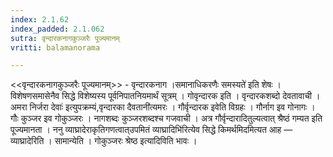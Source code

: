 ```yaml
---
index: 2.1.62
index_padded: 2.1.062
sutra: वृन्दारकनागकुञ्जरैः पूज्यमानम्‌
vritti: balamanorama

---
```

<<वृन्दारकनागकुञ्जरैः पूज्यमानम्>> - वृन्दारकनाग ।समानाधिकरणैः समस्यते॑ इति शेषः । विशेषणसमासेनैव सिद्धे विशेष्यस्य पूर्वनिपातनियमार्थं सूत्रम् । गोवृन्दारक इति । वृन्दारकशब्दो देवतावाची ।अमरा निर्जरा देवाः॑ इत्युपक्रम्यं,वृन्दारका दैवतानी॑त्यमरः । गौर्वृन्दारक इवेति विग्रहः । गौर्नाग इव गोनागः । गौः कुञ्जर इव गोकुञ्जरः । नागशब्दः कुञ्जरशब्दश्च गजवाची । अत्र गौर्वृन्दारादितुल्यत्वात् श्रैष्ठं गम्यत इति पूज्यमानता । ननु व्याघ्रादेराकृतिगणत्वात्उपमितं व्याघ्रादिभि॑रित्येव सिद्धे किमर्थमिदमित्यत आह — व्याघ्रादेरिति । सामान्येति । गोकुञ्जरः श्रेष्ठ इत्यादिविति भावः । 